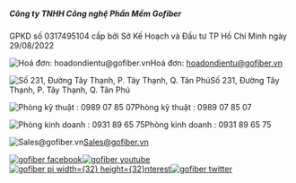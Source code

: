 ##### Công ty TNHH Công nghệ Phần Mềm Gofiber

GPKD số 0317495104 cấp bởi Sở Kế Hoạch và Đầu tư TP Hồ Chí Minh ngày 29/08/2022

![Hoá đơn: hoadondientu@gofiber.vn](/images/icons/invoice.svg)Hoá đơn: hoadondientu@gofiber.vn

![Số 231, Đường Tây Thạnh, P. Tây Thạnh, Q. Tân Phú](https://gofiber.b-cdn.net/webp/taitro/AnyConv.com__Locations.webp&w=48&q=75)Số 231, Đường Tây Thạnh, P. Tây Thạnh, Q. Tân Phú

![Phòng kỹ thuật : 0989 07 85 07](https://gofiber.b-cdn.net/webp/taitro/AnyConv.com__Phones.webp&w=48&q=75)Phòng kỹ thuật : 0989 07 85 07

![Phòng kinh doanh : 0931 89 65 75](https://gofiber.b-cdn.net/webp/taitro/AnyConv.com__Phones.webp&w=48&q=75)Phòng kinh doanh : 0931 89 65 75

![Sales@gofiber.vn](https://gofiber.b-cdn.net/webp/taitro/AnyConv.com__Messages.webp&w=48&q=75)Sales@gofiber.vn


[![gofiber facebook](https://gofiber.b-cdn.net/webp/taitro/AnyConv.com__Facebook.webp&w=64&q=75)](https://www.facebook.com/gofibervn1)[![gofiber youtube](https://gofiber.b-cdn.net/webp/taitro/AnyConv.com__Youtube.webp&w=64&q=75)](https://www.youtube.com/@gofibervn)[![gofiber pi width={32} height={32}nterest](https://gofiber.b-cdn.net/webp/taitro/AnyConv.com__Pinterest.webp&w=64&q=75)](https://www.pinterest.com/gofibervn/)[![gofiber twitter](https://gofiber.b-cdn.net/webp/taitro/AnyConv.com__Twitter.webp&w=64&q=75)](https://twitter.com/gofibervn)

